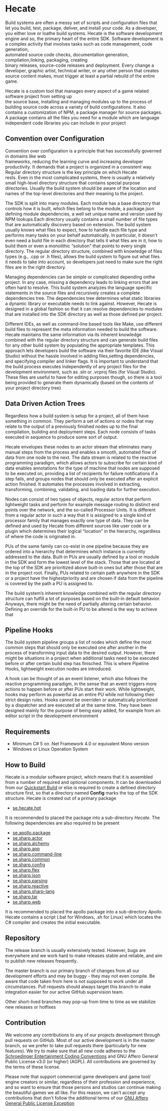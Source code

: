 # Hecate

Build systems are often a messy set of scripts and configuration files that let you build, test, 
package, deliver, and install your code. As a developer, you either love or loathe build systems. 
Hecate is the software development engine and so, the primary heart of the entire  SDK. 
Software development is a complex activity that involves tasks such as code management, code generation,  
automated source code checks, documentation generation, compilation,linking, packaging, creating  
binary releases, source-code releases and deployment. Every change a developer, graphic artist, 
technical writer, or any other person that creates source content makes, must trigger at least a 
partial rebuild of the entire game.

Hecate is a custom tool that manages every aspect of a game related software project from setting  up  
the source base, installing and managing modules up to the process of building source code across 
a variety of build configurations. It also contains a customization of NPM, a package manager for 
source packages. A package contains all the files you need for a module which are language 
independent code libraries you can include in your project

## Convention over Configuration

Convention over configuration is a principle that has successfully governed in domains like web  
frameworks, reducing the learning curve and increasing developer productivity. It demands that a 
project is organized in a consistent way. Regular directory structure is the key principle on which Hecate  
rests. Even in the most complicated systems, there is usually a relatively small high-level directory 
structure that contains special purpose directories. Usually the build system should be aware of the location 
and names of the top-level directories and their meaning to the project.

The SDK is split into many modules. Each module has a base directory that controls how it is built, which 
files belong to the module, a package.json defining module dependencies, a well set unique name and version 
used by NPM lookups.Each directory usually contains a small number of file types that are automatically 
discovery based on extension. The build system usually knows what files to expect, how to handle each file 
type and performs many tasks on your behalf automatically. In particular, it doesn't even need a build file 
in each directory that tells it what files are in it, how to build them or even a monolithic “solution” that 
points to every single directory. The regular directory structure, combined with knowledge of files types 
(e.g., .cpp or .h files), allows the build system to figure out what files it needs to take into account, 
so developers just need to make sure the right files are in the right directory.

Managing dependencies can be simple or complicated depending onthe project. In any case, missing a dependency 
leads to linking errors that are often hard to resolve. This build system analyzes the language specific 
statements in the source files and recursively creates a complete dependencies tree. The dependencies tree 
determines what static libraries a dynamic library or executable needs to link against. However, Hecate 
is designed in a global fashion so that it can resolve dependencies to modules that are installed into the 
SDK directory as well as those defined per project.

Different IDEs, as well as command-line based tools like Make, use different build files to represent the meta 
information needed to build the software. Hecate  maintains  the  same information via its inherent knowledge 
combined with the regular directory structure and can generate build files for any other build system by populating 
the appropriate templates. This approach lets developers build the software via their favorite IDE (like Visual Studio) 
without the hassle involved in adding files,setting dependencies, and specifying compiler and linker flags. It is 
important to understand that the build process executes independently of any project files for the development 
environment, such as .sln or .vcproj files (for Visual Studio). These files are useful to have for editing purposes 
though, so there is a tool being provided to generate them dynamically (based on the contents of your project 
directory tree)

## Data Driven Action Trees

Regardless how a build system is setup for a project, all of them have something in common. They perform a set of
actions or nodes that may relate to the output of a previously finished nodes up to the final compilation, building
and deployment steps. Each node consists of tasks executed in sequence to produce some sort of output.

Hecate envelopes these nodes to an actor stream that eliminates many manual steps from the process and enables a smooth,
automated flow of data from one node to the next. The data stream is related to the reactive programming paradigm, which 
allows actors to subscribe for certain kind of data enables annotations for the type of machine that nodes are supposed 
to be executed on, providing a list of recipients for failure notifications if a step fails, and groups nodes that should 
only be executed after an explicit action finished. It automates the processes involved in extracting, transforming, 
combining, validating, and loading data for further execution.

Nodes can consist of two types of objects, regular actors that perform lightweight tasks and perform for example message 
routing to distinct end points over the network, and the so-called Processor Units. It is different from a regular actor 
in such a way that it is assigned to a single kind of processor family that manages exactly one type of data. They can 
be defined and used by Hecate from different sources like user code or a plugin which determines their logical “location”
in the hierarchy, regardless of where the code is originated in.

PUs of the same family can co-exist in one pipeline because they are ordered into a hierarchy that determines which instance 
is currently addressed to the data. Built-in PUs are usually defined by a tool or module in the SDK and form the lowest 
level of the stack. Those that are located at the top of the SDK are prioritized above built-in ones but after those that 
are in the project root. Finally, PUs related to certain path anywhere in the SDK or a project have the highestpriority 
and are chosen if data from the pipeline is covered by the path a PU is assigned to.

The build system’s inherent knowledge combined with the regular directory structure can fulfill a lot of purposes based on 
the built-in default behavior. Anyways, there might be the need of partially altering certain behavior. Defining an 
override for the built-in PU to be altered is the way to achieve that

## Pipeline Hooks

The build system pipeline groups a list of nodes which define the most common steps that should only be executed one after
another in the process of transforming input data to the desired output. However, there might be situations in a project when
additional tasks need to be executed before or after certain build step has finisched. This is where Pipeline Hooks, lightweight
execution nodes are introduced.

A hook can be thought of as an event listener, which also follows the reactive programming paradigm, in the sense that an event 
triggers more actions to happen before or after PUs start their work. While lightweight, hooks may perform as powerful as an
entire PU while not following their strict design rules. Hooks cannot be overriden or automatically prioritized by a dispatcher
and are executed all at the same time. They have been designed mainly for the purpose of being easy added, for example from an
editor script in the development environment

## Requirements

* Minimum C# 5 on .Net Framework 4.0 or equivalent Mono version
* Windows or Linux Operation System

## How to Build

Hecate is a modular software project, which means that it is assembled from a number of required and optional components. It can
be downloaded from our [Quickstart Build](https://github.com/SchroedingerEntertainment/Hecate/releases/download/quickstart/Quickstart.zip) 
or else is required to create a defined directory structure first, so that a directory named **Config** marks the top of the SDK structure.
Hecate is created out of a primary package

* [se.hecate.hqt](https://github.com/SchroedingerEntertainment/Hecate/packages/622485)

It is recommended to placed the package into a sub-directory *Hecate*.
The following dependencies are also required to be present

* [se.apollo.package](https://github.com/SchroedingerEntertainment/Apollo/packages/622425)
* [se.sharp.actor](https://github.com/SchroedingerEntertainment/Sharp/packages/622402)
* [se.sharp.alchemy](https://github.com/SchroedingerEntertainment/Sharp/packages/622395)
* [se.sharp.app](https://github.com/SchroedingerEntertainment/Sharp/packages/622390)
* [se.sharp.command-line](https://github.com/SchroedingerEntertainment/Sharp/packages/622397)
* [se.sharp.common](https://github.com/SchroedingerEntertainment/Sharp/packages/622343)
* [se.sharp.config](https://github.com/SchroedingerEntertainment/Sharp/packages/622400)
* [se.sharp.flex](https://github.com/SchroedingerEntertainment/Sharp/packages/622388)
* [se.sharp.json](https://github.com/SchroedingerEntertainment/Sharp/packages/622394)
* [se.sharp.parsing](https://github.com/SchroedingerEntertainment/Sharp/packages/622387)
* [se.sharp.reactive](https://github.com/SchroedingerEntertainment/Sharp/packages/622384)
* [se.sharp.sharp-lang](https://github.com/SchroedingerEntertainment/Sharp/packages/622403)
* [se.sharp.tar](https://github.com/SchroedingerEntertainment/Sharp/packages/622393)
* [se.sharp.web](https://github.com/SchroedingerEntertainment/Sharp/packages/622401)

It is recommended to placed the apollo package into a sub-directory *Apollo*.
Hecate contains a script (.bat for Windows, .sh for Linux) which locates the C# compiler and creates the initial executable.

## Repository

The release branch is usually extensively tested. However, bugs are everywhere and we work hard to make releases stable and
reliable, and aim to publish new releases frequently.

The master branch is our primary branch of changes from all our development efforts and may be buggy - they may not even compile.
Be aware that code taken from here is not supposed to work under all circumstances. Pull requests should always target this branch
to make integration easier for our active GitHub supervision team.

Other short-lived branches may pop-up from time to time as we stabilize new releases or hotfixes

## Contribution

We welcome any contributions to any of our projects development through pull requests on GitHub. Most of our active development is 
in the master branch, so we prefer to take pull requests there (particularly for new features). We try to make sure that all new
code adheres to the [Schroedinger Entertainment Coding Conventions](https://github.com/SchroedingerEntertainment/Docs/blob/master/Guidelines/Code%20Conventions.md) and GNU Affero General Public License v3.0 (or higher) (AGPL). 
All contributions are governed by the terms of these license.

Please note that support commercial game developers and game tool/ engine creators or similar, regardless of their profession and 
experience, and so want to ensure that those persons and studios can continue making the beautiful games we all like. For this reason,
we can't accept any contributions that don't follow the additional terms of our [GNU Affero General Public License Exception](https://github.com/SchroedingerEntertainment/Docs/blob/master/Licenses/AGPLv3%20Exception.md)
